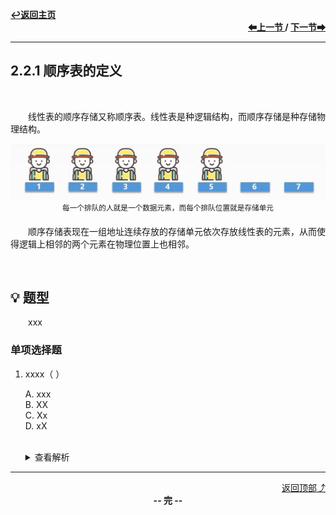 <a name="top"></a>
<div align="left">
    <a href="/README.md"><b>↩返回主页</b></a>
</div>
<div align="right">
    <b>
    <a href="../2.1%20线性表的定义和基本操作/2.1.2%20线性表的基本操作.md">⬅上一节 </a>
    /
    <a href="2.2.2%20顺序表上基本操作的实现.md"> 下一节➡</a>
    </b>
</div>
<hr>

## 2.2.1 顺序表的定义

<br>

&emsp;&emsp;线性表的顺序存储又称顺序表。线性表是种逻辑结构，而顺序存储是种存储物理结构。

<div align="center">
    <img src="/pics/2/2.2.1.png" width=600>
    <sup>每一个排队的人就是一个数据元素，而每个排队位置就是存储单元</sup>
</div>

&emsp;&emsp;顺序存储表现在一组地址连续存放的存储单元依次存放线性表的元素，从而使得逻辑上相邻的两个元素在物理位置上也相邻。

<br>

## 💡 题型

&emsp;&emsp;xxx

### 单项选择题

1. xxxx（ ）

    A. xxx<br>
    B. XX<br>
    C. Xx<br>
    D. xX<br><br>
    <details>
    <summary>查看解析</summary>
    <p>答案：x</p>
    </details>

<hr>

<div align="right">
    <a href="#top">返回顶部⤴</a>
</div>

<div align="center">
    <b>-- 完 --</b>
</div>